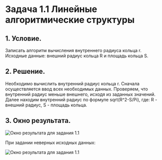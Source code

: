 # Задача 1.1 Линейные алгоритмические структуры

## 1. Условие.
Записать алгоритм вычисления внутреннего радиуса кольца r. Исходные данные: внешний радиус кольца R и площадь кольца S.

## 2. Решение.
Необходимо вычислить внутренний радиус кольца r. Сначала осуществляется ввод всех необходимых данных. Проверяем, что внутренний радиус меньше внешнего, исходя из заданных значений. Далее находим внутренний радиус  по формуле sqrt(R^2-S/Pi), где:
R - внешний радиус, S - площадь кольца.

## 3. Окно результата.
![Окно результата для задания 1.1](https://pp.vk.me/c625825/v625825356/41c1d/Pjn1225ERAA.jpg)

При задании неверных исходных данных:

![Окно результата для задания 1.1](https://pp.vk.me/c625825/v625825356/41c29/NN7SW2iPZ90.jpg)
